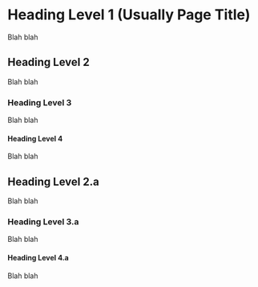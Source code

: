 
Heading Level 1 (Usually Page Title)
========

Blah blah

Heading Level 2
--------

Blah blah

### Heading Level 3

Blah blah

#### Heading Level 4

Blah blah

Heading Level 2.a
--------

Blah blah

### Heading Level 3.a

Blah blah

#### Heading Level 4.a

Blah blah

